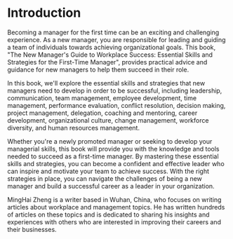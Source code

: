 # Introduction

Becoming a manager for the first time can be an exciting and challenging experience. As a new manager, you are responsible for leading and guiding a team of individuals towards achieving organizational goals. This book, "The New Manager's Guide to Workplace Success: Essential Skills and Strategies for the First-Time Manager", provides practical advice and guidance for new managers to help them succeed in their role.

In this book, we'll explore the essential skills and strategies that new managers need to develop in order to be successful, including leadership, communication, team management, employee development, time management, performance evaluation, conflict resolution, decision making, project management, delegation, coaching and mentoring, career development, organizational culture, change management, workforce diversity, and human resources management.

Whether you're a newly promoted manager or seeking to develop your managerial skills, this book will provide you with the knowledge and tools needed to succeed as a first-time manager. By mastering these essential skills and strategies, you can become a confident and effective leader who can inspire and motivate your team to achieve success. With the right strategies in place, you can navigate the challenges of being a new manager and build a successful career as a leader in your organization.

MingHai Zheng is a writer based in Wuhan, China, who focuses on writing articles about workplace and management topics. He has written hundreds of articles on these topics and is dedicated to sharing his insights and experiences with others who are interested in improving their careers and their businesses.
